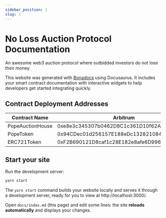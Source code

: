 ```yaml
---
sidebar_position: 1
slug: /
---
```


# No Loss Auction Protocol Documentation

An awesome web3 auction protocol where outbidded investors do not lose their money.


This website was generated with [Bonadocs](https://bonadocs.com/) using Docusaurus. It includes your smart contract
documentation with interactive widgets to help developers get started integrating quickly.

## Contract Deployment Addresses

| Contract Name | Arbitrum |
| -------------- | -------------- |
| PopeAuctionHouse | 0xe8e3c345307b0462D8C1c361D10f62AbB6644392 |
| PopeToken | 0x94CDec01d256157E188eDc1328210841891E9281 |
| ERC721Token | 0xF2B690121D8caf1c28E182e8afe6D9967f4B2453 |

## Start your site

Run the development server:

```bash
yarn start
```

The `yarn start` command builds your website locally and serves it through a development server, ready for you to view at http://localhost:3000/.

Open `docs/index.md` (this page) and edit some lines: the site **reloads automatically** and displays your changes.
